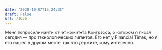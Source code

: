 ```yaml
---
date: "2020-10-07T15:24:38"
draft: False
url: /1656
---
```


Меня попросили найти отчет комитета Конгресса, о котором я писал сегодня — про технологических гигантов. Его нет у Financial Times, но я его нашел в другом месте, так что держите, кому интересно.
